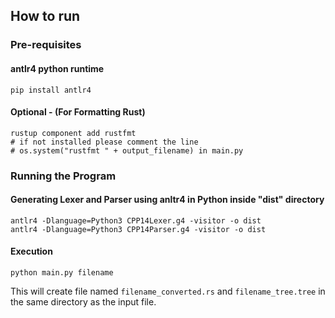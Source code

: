 ## How to run

### Pre-requisites 

####  antlr4 python runtime
```
pip install antlr4
```

#### Optional - (For Formatting Rust)

```
rustup component add rustfmt
# if not installed please comment the line 
# os.system("rustfmt " + output_filename) in main.py
```

### Running the Program


#### Generating Lexer and Parser using anltr4 in Python inside "dist" directory
```
antlr4 -Dlanguage=Python3 CPP14Lexer.g4 -visitor -o dist
antlr4 -Dlanguage=Python3 CPP14Parser.g4 -visitor -o dist
```

#### Execution

```
python main.py filename
```

This will create file named `filename_converted.rs` and `filename_tree.tree` in the same directory as the input file.